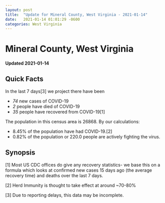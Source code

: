 ```yaml
---
layout: post
title:  "Update for Mineral County, West Virginia - 2021-01-14"
date:   2021-01-14 01:01:29 -0600
categories: West Virginia
---
```


# Mineral County, West Virginia
#### Updated 2021-01-14

## Quick Facts

In the last 7 days[3] we project there have been
- *74* new cases of COVID-19
- *2* people have died of COVID-19
- *35* people have recovered from COVID-19[1]

The population in this census area is 26868. By our calculations:
- 8.45% of the population have had COVID-19.[2]
- 0.82% of the population or 220.0 people are actively fighting the virus.

## Synopsis




[1] Most US CDC offices do give any recovery statistics- we base this on a formula which looks at confirmed new cases
15 days ago (the average recovery time) and deaths over the last 7 days.

[2] Herd Immunity is thought to take effect at around ~70-80%

[3] Due to reporting delays, this data may be incomplete.
 
    